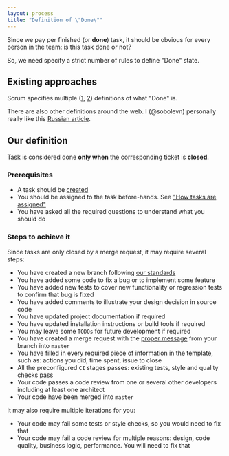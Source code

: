```yaml
---
layout: process
title: "Definition of \"Done\""
---
```


Since we pay per finished (or **done**) task, it should be obvious for every person in the team: is this task done or not?

So, we need specify a strict number of rules to define "Done" state.


## Existing approaches

Scrum specifies multiple ([1](https://www.scrumalliance.org/community/articles/2014/january/why-using-a-definition-of-done-in-an-agile-project), [2](https://www.scrumalliance.org/community/articles/2008/september/what-is-definition-of-done-(dod))) definitions of what "Done" is.

There are also other definitions around the web. I (@sobolevn) personally really like this [Russian article](http://ksoftware.livejournal.com/202173.html).


## Our definition

Task is considered done **only when** the corresponding ticket is **closed**.

### Prerequisites

- A task should be [created](https://wemake.services/meta/rsdp/creating-issues)
- You should be assigned to the task before-hands. See ["How tasks are assigned"](https://wemake.services/meta/rsdp/how-tasks-are-assigned)
- You have asked all the required questions to understand what you should do

### Steps to achieve it

Since tasks are only closed by a merge request, it may require several steps:

- You have created a new branch following [our standards](https://wemake.services/meta/rsdp/closing-issues)
- You have added some code to fix a bug or to implement some feature
- You have added new tests to cover new functionality or regression tests to confirm that bug is fixed
- You have added comments to illustrate your design decision in source code
- You have updated project documentation if required
- You have updated installation instructions or build tools if required
- You may leave some `TODOs` for future development if required
- You have created a merge request with the [proper message](https://github.com/wemake-services/issue-templates/blob/master/.gitlab/merge_request_templates/Default.md) from your branch into `master`
- You have filled in every required piece of information in the template, such as: actions you did, time spent, issue to close
- All the preconfigured `CI` stages passes: existing tests, style and quality checks pass
- Your code passes a code review from one or several other developers including at least one architect
- Your code have been merged into `master`

It may also require multiple iterations for you:

- Your code may fail some tests or style checks, so you would need to fix that
- Your code may fail a code review for multiple reasons: design, code quality, business logic, performance. You will need to fix that
